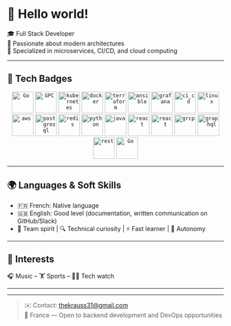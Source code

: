 # 👋 Hello world!

🎓 Full Stack Developer  
🧠 Passionate about modern architectures  
🚀 Specialized in microservices, CI/CD, and cloud computing

---

## 🚀 Tech Badges
<div align="center">
<code><img width="50" src="https://raw.githubusercontent.com/marwin1991/profile-technology-icons/refs/heads/main/icons/go.png" alt="Go" title="Go"/></code>
<code><img width="50" src="https://raw.githubusercontent.com/marwin1991/profile-technology-icons/refs/heads/main/icons/gcp.png" alt="GPC" title="GPC"/></code>
<code><img width="50" src="https://raw.githubusercontent.com/marwin1991/profile-technology-icons/refs/heads/main/icons/kubernetes.png" alt="kubernetes" title="kubernetes"/></code>
<code><img width="50" src="https://raw.githubusercontent.com/marwin1991/profile-technology-icons/refs/heads/main/icons/docker.png" alt="docker" title="docker"/></code>
<code><img width="50" src="https://raw.githubusercontent.com/marwin1991/profile-technology-icons/refs/heads/main/icons/terraform.png" alt="terraform" title="terraform"/></code>
<code><img width="50" src="https://raw.githubusercontent.com/marwin1991/profile-technology-icons/refs/heads/main/icons/ansible.png" alt="ansible" title="ansible"/></code>
<code><img width="50" src="https://raw.githubusercontent.com/marwin1991/profile-technology-icons/refs/heads/main/icons/grafana.png" alt="grafana" title="grafana"/></code>
<code><img width="50" src="https://raw.githubusercontent.com/marwin1991/profile-technology-icons/refs/heads/main/icons/ci_cd.png" alt="ci_cd" title="ci_cd"/></code>
<code><img width="50" src="https://raw.githubusercontent.com/marwin1991/profile-technology-icons/refs/heads/main/icons/linux.png" alt="linux" title="linux"/></code>
<code><img width="50" src="https://raw.githubusercontent.com/marwin1991/profile-technology-icons/refs/heads/main/icons/aws.png" alt="aws" title="aws"/></code>
<code><img width="50" src="https://raw.githubusercontent.com/marwin1991/profile-technology-icons/refs/heads/main/icons/postgresql.png" alt="postgresql" title="postgresql"/></code>
<code><img width="50" src="https://raw.githubusercontent.com/marwin1991/profile-technology-icons/refs/heads/main/icons/redis.png" alt="redis" title="redis"/></code>
<code><img width="50" src="https://raw.githubusercontent.com/marwin1991/profile-technology-icons/refs/heads/main/icons/python.png" alt="python" title="python"/></code>
<code><img width="50" src="https://raw.githubusercontent.com/marwin1991/profile-technology-icons/refs/heads/main/icons/java.png" alt="java" title="java"/></code>
<code><img width="50" src="https://raw.githubusercontent.com/marwin1991/profile-technology-icons/refs/heads/main/icons/react.png" alt="react" title="react"/></code>
<code><img width="50" src="https://raw.githubusercontent.com/marwin1991/profile-technology-icons/refs/heads/main/icons/swagger.png" alt="react" title="react"/></code>
<code><img width="50" src="https://raw.githubusercontent.com/marwin1991/profile-technology-icons/refs/heads/main/icons/grpc.png" alt="grcp" title="grcp"/></code>
<code><img width="50" src="https://raw.githubusercontent.com/marwin1991/profile-technology-icons/refs/heads/main/icons/graphql.png" alt="graphql" title="graphql"/></code>
<code><img width="50" src="https://raw.githubusercontent.com/marwin1991/profile-technology-icons/refs/heads/main/icons/rest.png" alt="rest" title="rest"/></code>
<code><img width="50" src="https://raw.githubusercontent.com/marwin1991/profile-technology-icons/refs/heads/main/icons/rabbitmq.png" alt="Go" title="Go"/></code>
</div>

---

## 🌍 Languages & Soft Skills

- 🇫🇷 French: Native language  
- 🇬🇧 English: Good level (documentation, written communication on GitHub/Slack)  
- 🤝 Team spirit | 🔍 Technical curiosity | ⚡ Fast learner | 🧠 Autonomy

---

## 🎯 Interests

🎧 Music – 🏋️ Sports – 👨‍💻 Tech watch

---

---

> ✉️ Contact: thekrauss31@gmail.com  
> 📍 France — Open to backend development and DevOps opportunities
